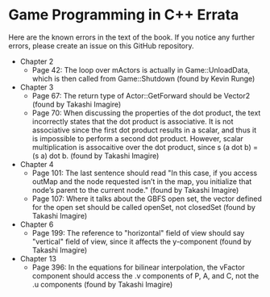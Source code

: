 # Game Programming in C++ Errata
Here are the known errors in the text of the book. If you notice any further errors,
please create an issue on this GitHub repository.

* Chapter 2
  - Page 42: The loop over mActors is actually in Game::UnloadData, which is then called from Game::Shutdown
    (found by Kevin Runge)
* Chapter 3
  - Page 67: The return type of Actor::GetForward should be Vector2 (found by Takashi Imagire)
  - Page 70: When discussing the properties of the dot product, the text incorrectly states
    that the dot product is associative. It is not associative since the first dot
	 product results in a scalar, and thus it is impossible to perform a second dot product. However,
	 scalar multiplication is assocaitive over the dot product, since s (a dot b) = (s a) dot b.
	 (found by Takashi Imagire)
* Chapter 4
  - Page 101: The last sentence should read "In this case, if you access outMap and the node requested
    isn’t in the map, you initialize that node’s parent to the current node." (found by Takashi Imagire)
  - Page 107: Where it talks about the GBFS open set, the vector defined for the open set should be called
    openSet, not closedSet (found by Takashi Imagire)
* Chapter 6
  - Page 199: The reference to "horizontal" field of view should say "vertical" field of view, since it
    affects the y-component (found by Takashi Imagire)
* Chapter 13
  - Page 396: In the equations for bilinear interpolation, the vFactor component should access the .v
    components of P, A, and C, not the .u components (found by Takashi Imagire)